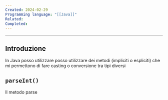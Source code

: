 ```yaml
---
Created: 2024-02-29
Programming language: "[[Java]]"
Related: 
Completed:
---
```

---
## Introduzione
In Java posso utilizzare posso utilizzare dei metodi (impliciti o espliciti) che mi permettono di fare casting o conversione tra tipi diversi

## `parseInt()`
Il metodo parse 